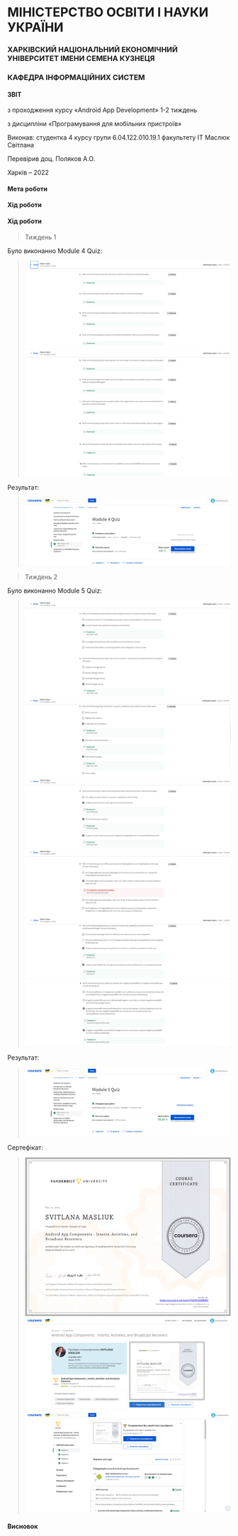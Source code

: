 # МІНІСТЕРСТВО ОСВІТИ І НАУКИ УКРАЇНИ

### ХАРКІВСКИЙ НАЦІОНАЛЬНИЙ ЕКОНОМІЧНИЙ УНІВЕРСИТЕТ ІМЕНИ СЕМЕНА КУЗНЕЦЯ

### КАФЕДРА ІНФОРМАЦІЙНИХ СИСТЕМ


#### ЗВІТ

з проходження курсу «Android App Development» 1-2 тиждень

з дисципліни «Програмування для мобільних пристроїв»

Виконав:
студентка 4 курсу
групи  6.04.122.010.19.1
факультету ІТ
Маcлюк Світлана

Перевірив
доц. Поляков А.О.

Харків – 2022

#### Мета роботи

#### Хід роботи

#### Хід роботи
>Тиждень 1

Було виконанно Module 4 Quiz:
>![](img/module4quiz/Q4_1.png)
>![](img/module4quiz/Q4_2.png)
>![](img/module4quiz/Q4_3.png)

Результат:
>![](img/module4quiz/Q4.png)

> Тиждень 2

Було виконанно Module 5 Quiz:
>![](img/module5quiz/Q5_1.png)
>![](img/module5quiz/Q5_2.png)
>![](img/module5quiz/Q5_4.png)
>![](img/module5quiz/Q5_5.png)
>![](img/module5quiz/Q5_6.png)
>![](img/module5quiz/Q5_7.png)

Результат:
>![](img/module5quiz/Q5.png)

Сертефікат:
>![](img/certificat/Certificat_1.png)
>![](img/certificat/Certificat_2.png)
>![](img/certificat/Certificat_3.png)

#### Висновок
